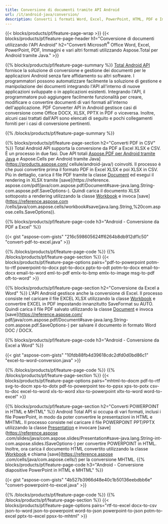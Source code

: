 ```yaml
---
title: Conversione di documenti tramite API Android 
url: /it/android-java/conversion/
description: Converti i formati Word, Excel, PowerPoint, HTML, PDF e Immagine utilizzando l'API di conversione Android. Android converte Office docx, xlsx, pptx in PDF. 
---
```


{{< blocks/products/pf/feature-page-wrap >}}
{{< blocks/products/pf/feature-page-header h1="Conversione di documenti utilizzando l'API Android" h2="Converti Microsoft<sup>&reg;</sup> Office Word, Excel, PowerPoint, PDF, Immagini e vari altri formati utilizzando Aspose.Total per Android tramite Java." >}}

{{% blocks/products/pf/feature-page-summary %}}
[Total Android API](https://products.aspose.com/total/android-java/) fornisce la soluzione di conversione e gestione dei documenti per le applicazioni Android senza fare affidamento su altri software. I programmatori possono automatizzare facilmente la soluzione di gestione e manipolazione dei documenti integrando l'API all'interno di nuove applicazioni sviluppate o in applicazioni esistenti. Integrando l'API, il programmatore può aggiungere facilmente funzionalità per creare, modificare o convertire documenti di vari formati all'interno dell'applicazione. PDF Converter API in Android gestisce casi di conversione come Office DOCX, XLSX, PPTX in PDF o viceversa. Inoltre, alcuni casi trattati dall'API sono elencati di seguito e pochi collegamenti forniti per i casi di conversione pertinenti. 

{{% /blocks/products/pf/feature-page-summary  %}}

{{% blocks/products/pf/feature-page-section  h2="Converti PDF in CSV" %}}
Total Android API supporta la conversione da PDF a Excel XLSX e CSV. È un processo in due fasi. Due API totali [Aspose.PDF per Android tramite Java](https://products.aspose.com/pdf/android-java/) e Aspose.Cells per Android tramite Java](https://products.aspose.com/ cellule/android-java/) coinvolti. Il processo è che puoi convertire prima il formato PDF in Excel XLSX e poi XLSX in CSV. Più in dettaglio, carica il file PDF tramite la classe [Document](https://reference.aspose.com/pdf/java/com.aspose.pdf/Document) ed esegui il rendering in XLSX tramite [save](https://reference. aspose.com/pdf/java/com.aspose.pdf/Document#save-java.lang.String-com.aspose.pdf.SaveOptions-). Quindi carica il documento XLSX sottoposto a rendering utilizzando la classe [Workbook](https://reference.aspose.com/cells/java/com.aspose.cells/Workbook) e invoca [save](https://reference.aspose.com /cells/java/com.aspose.cells/workbook#save(java.lang.String,%20com.aspose.cells.SaveOptions)).

{{% blocks/products/pf/feature-page-code h3="Android - Conversione da PDF a Excel" %}}

{{< gist "aspose-com-gists" "216c598605624ff6264b8db912df1c50" "convert-pdf-to-excel.java" >}}

{{% /blocks/products/pf/feature-page-code  %}}
{{% /blocks/products/pf/feature-page-section %}}
{{< blocks/products/pf/feature-page-options pairs="pdf-to-powerpoint potm-to-rtf powerpoint-to-docx ppt-to-docx pptx-to-odt potm-to-docx email-to-docx email-to-word eml-to-pdf emlx-to-bmp emlx-to-image msg-to-pdf oft-to-word" >}}


{{% blocks/products/pf/feature-page-section  h2="Conversione da Excel a Word" %}}
L'API Android gestisce anche la conversione di Excel. Il processo consiste nel caricare il file EXCEL XLSX utilizzando la classe [Workbook](https://reference.aspose.com/cells/java/com.aspose.cells/Workbook) e convertire EXCEL in PDF impostando innanzitutto SaveFormat su AUTO. Quindi carica il file PDF salvato utilizzando la classe [Document](https://reference.aspose.com/pdf/java/com.aspose.pdf/Document) e invoca [save](https://reference.aspose.com/ pdf/java/com.aspose.pdf/Document#save-java.lang.String-com.aspose.pdf.SaveOptions-) per salvare il documento in formato Word DOC / DOCX.

{{% blocks/products/pf/feature-page-code h3="Android - Conversione da Excel a Word" %}}

{{< gist "aspose-com-gists" "10fdb88fb4d39618cdc2dfd0d0bd86c1" "excel-to-word-conversion.java" >}}

{{% /blocks/products/pf/feature-page-code  %}}
{{% /blocks/products/pf/feature-page-section %}}
{{< blocks/products/pf/feature-page-options pairs="mhtml-to-docm pdf-to-rtf svg-to-docm xps-to-dotx pdf-to-powerpoint tex-to-ppsx xps-to-potx csv-to-doc excel-to-word xls-to-word xlsx-to-powerpoint xltx-to-word word-to-excel" >}}

{{% blocks/products/pf/feature-page-section  h2="Converti POWERPOINT in HTML e MHTML" %}}
Android Total API si occupa di vari formati, inclusi i file PowerPoint, in modo da poter convertire le presentazioni in HTML e MHTML. Il processo consiste nel caricare il file POWERPOINT PPT/PPTX utilizzando la classe [Presentation](https://reference.aspose.com/slides/java/com.aspose.slides/Presentation) e invocare [save](https://reference.aspose .com/slides/java/com.aspose.slides/Presentation#save-java.lang.String-int-com.aspose.slides.ISaveOptions-) per convertire POWERPOINT in HTML. Inoltre, ora carica il documento HTML convertito utilizzando la classe [Workbook](https://reference.aspose.com/cells/java/com.aspose.cells/Workbook) e chiama [save](https://reference.aspose .com/cells/java/com.aspose.cells/) per la conversione MHTML. 
{{% blocks/products/pf/feature-page-code h3="Android - Conversione diapositive PowerPoint in HTML e MHTML" %}}

{{< gist "aspose-com-gists" "4b527b3966d48e40c1b50136eebdbb6e" "convert-powerpoint-to-excel.java" >}}


{{% /blocks/products/pf/feature-page-code  %}}
{{% /blocks/products/pf/feature-page-section %}}
{{< blocks/products/pf/feature-page-options pairs="rtf-to-excel docx-to-csv json-to-word json-to-powerpoint word-to-json powerpoint-to-json potm-to-excel pptx-to-excel ppsx-to-mhtml" >}}